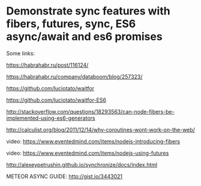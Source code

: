 # Demonstrate sync features with fibers, futures, sync, ES6 async/await and es6 promises

Some links:

https://habrahabr.ru/post/116124/

https://habrahabr.ru/company/databoom/blog/257323/

https://github.com/luciotato/waitfor

https://github.com/luciotato/waitfor-ES6

http://stackoverflow.com/questions/18293563/can-node-fibers-be-implemented-using-es6-generators

http://calculist.org/blog/2011/12/14/why-coroutines-wont-work-on-the-web/

video: https://www.eventedmind.com/items/nodejs-introducing-fibers

video: https://www.eventedmind.com/items/nodejs-using-futures

http://alexeypetrushin.github.io/synchronize/docs/index.html

METEOR ASYNC GUIDE: http://gist.io/3443021
